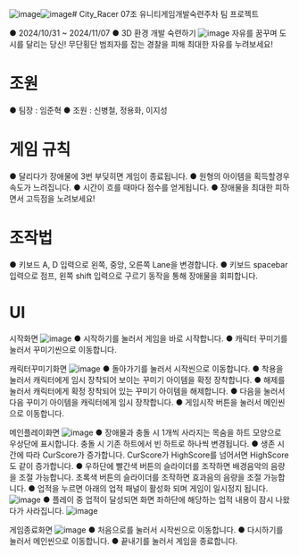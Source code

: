 ![image](https://github.com/user-attachments/assets/1a03050d-45b0-426d-a305-d0d580b92fc6)![image](https://github.com/user-attachments/assets/d1152156-39d6-4459-9f67-7dd898e2a965)# City_Racer
07조 유니티게임개발숙련주차 팀 프로젝트

● 2024/10/31 ~ 2024/11/07
● 3D 환경 개발 숙련하기
![image](https://github.com/user-attachments/assets/155819dc-5a5b-4c7f-9163-dbaf83453b7a)
자유를 꿈꾸며 도시를 달리는 당신!
무단횡단 범죄자를 잡는 경찰을 피해 최대한 자유를 누려보세요!

# 조원
● 팀장 : 임준혁
● 조원 : 신병철, 정용화, 이지성

# 게임 규칙
● 달리다가 장애물에 3번 부딪히면 게임이 종료됩니다.
● 원형의 아이템을 획득할경우 속도가 느려집니다.
● 시간이 흐를 때마다 점수를 얻게됩니다.
● 장애물을 최대한 피하면서 고득점을 노려보세요!

# 조작법
● 키보드 A, D 입력으로 왼쪽, 중앙, 오른쪽 Lane을 변경합니다.
● 키보드 spacebar 입력으로 점프, 왼쪽 shift 입력으로 구르기 동작을 통해 장애물을 회피합니다.

# UI
시작화면 
![image](https://github.com/user-attachments/assets/8264c13e-bff9-4c37-84ca-618a4335961f)
● 시작하기를 눌러서 게임을 바로 시작합니다.
● 캐릭터 꾸미기를 눌러서 꾸미기씬으로 이동합니다.

캐릭터꾸미기화면
![image](https://github.com/user-attachments/assets/b62ac4fe-dfee-43b3-8f13-fe36b27233cc)
● 돌아가기를 눌러서 시작씬으로 이동합니다.
● 착용을 눌러서 캐릭터에게 임시 장착되어 보이는 꾸미기 아이템을 확정 장착합니다.
● 해제를 눌러서 캐릭터에게 확정 장착되어 있는 꾸미기 아이템을 해제합니다.
● 다음을 눌러서 다음 꾸미기 아이템을 캐릭터에게 임시 장착합니다.
● 게임시작 버튼을 눌러서 메인씬으로 이동합니다.

메인플레이화면
![image](https://github.com/user-attachments/assets/398e74ab-8ad5-4c23-a205-b8869c86ec34)
● 장애물과 충돌 시 1개씩 사라지는 목숨을 하트 모양으로 우상단에 표시합니다. 충돌 시 기존 하트에서 빈 하트로 하나씩 변경됩니다.
● 생존 시간에 따라 CurScore가 증가합니다. CurScore가 HighScore를 넘어서면 HighScore도 같이 증가합니다.
● 우하단에 빨간색 버튼의 슬라이더를 조작하면 배경음악의 음량을 조절 가능합니다. 초록색 버튼의 슬라이더를 조작하면 효과음의 음량을 조절 가능합니다.
● 업적을 누르면 아래의 업적 패널이 활성화 되며 게임이 일시정지 됩니다.
![image](https://github.com/user-attachments/assets/6629f06f-7c5b-4ae7-804d-bc8053432c52)
● 플레이 중 업적이 달성되면 화면 좌하단에 해당하는 업적 내용이 잠시 나왔다가 사라집니다.
![image](https://github.com/user-attachments/assets/0b4dbd11-a105-4aa8-8529-eee43266e00f)

게임종료화면
![image](https://github.com/user-attachments/assets/03e191d6-f72b-4dd7-a322-61a55e867885)
● 처음으로를 눌러서 시작씬으로 이동합니다.
● 다시하기를 눌러서 메인씬으로 이동합니다.
● 끝내기를 눌러서 게임을 종료합니다.
